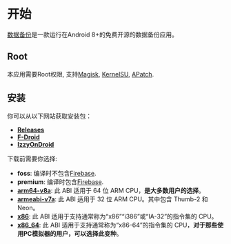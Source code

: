 # 开始

[数据备份](https://github.com/XayahSuSuSu/Android-DataBackup)是一款运行在Android 8+的免费开源的数据备份应用。

## Root

本应用需要Root权限, 支持[Magisk](https://github.com/topjohnwu/Magisk), [KernelSU](https://github.com/tiann/KernelSU), [APatch](https://github.com/bmax121/APatch).

## 安装

你可以从以下网站获取安装包：
* **[Releases](https://github.com/XayahSuSuSu/Android-DataBackup/releases)**
* **[F-Droid](https://f-droid.org/zh_Hans/packages/com.xayah.databackup.foss/)**
* **[IzzyOnDroid](https://apt.izzysoft.de/fdroid/index/apk/com.xayah.databackup)**

下载前需要你选择:
* **foss**: 编译时不包含[Firebase](https://firebase.google.com/).
* **premium**: 编译时包含[Firebase](https://firebase.google.com/).
* **[arm64-v8a](https://developer.android.com/ndk/guides/abis#arm64-v8a)**: 此 ABI 适用于 64 位 ARM CPU，**是大多数用户的选择**。
* **[armeabi-v7a](https://developer.android.com/ndk/guides/abis#v7a)**: 此 ABI 适用于 32 位 ARM CPU。其中包含 Thumb-2 和 Neon。
* **[x86](https://developer.android.com/ndk/guides/abis#x86)**: 此 ABI 适用于支持通常称为“x86”“i386”或“IA-32”的指令集的 CPU。
* **[x86_64](https://developer.android.com/ndk/guides/abis#86-64)**: 此 ABI 适用于支持通常称为“x86-64”的指令集的 CPU，**对于那些使用PC模拟器的用户，可以选择此变种**。
